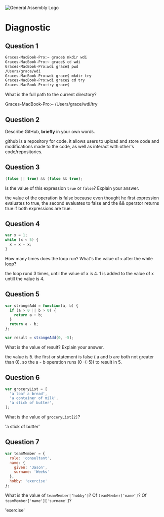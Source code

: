 ![General Assembly Logo](http://i.imgur.com/ke8USTq.png)

# Diagnostic

## Question 1

```sh
Graces-MacBook-Pro:~ grace$ mkdir wdi
Graces-MacBook-Pro:~ grace$ cd wdi
Graces-MacBook-Pro:wdi grace$ pwd
/Users/grace/wdi
Graces-MacBook-Pro:wdi grace$ mkdir try
Graces-MacBook-Pro:wdi grace$ cd try
Graces-MacBook-Pro:try grace$
```

What is the full path to the current directory?

Graces-MacBook-Pro:~ /Users/grace/wdi/try
## Question 2

Describe GitHub, **briefly** in your own words.

github is a repository for code. it allows users to upload and store code and
modifications made to the code, as well as interact with other's
code/repositories.

## Question 3

```js
(false || true) && (false && true);
```

Is the value of this expression `true` or `false`?  Explain your answer.

the value of the operation is false because even thought he first expression
evaluates to true, the second evaluates to false and the && operator returns
true if both expressions are true.

## Question 4

```js
var x = 1;
while (x < 5) {
  x = x + x;
}
```

How many times does the loop run?  What's the value of `x` after the while loop?

the loop rund 3 times, until the value of x is 4. 1 is added to the value of x
untill the value is 4.

## Question 5

```js
var strangeAdd = function(a, b) {
  if (a > 0 || b > 0) {
    return a + b;
  }
  return a - b;
};

var result = strangeAdd(0, -5);
```

What is the value of result?  Explain your answer.

the value is 5. the first or statement is false ( a and b are both
not greater than 0). so the a - b operation runs (0 -(-5))
to result in 5.

## Question 6

```js
var groceryList = [
  'a loaf a bread',
  'a container of milk',
  'a stick of butter',
];
```

What is the value of `groceryList[2]`?

'a stick of butter'

## Question 7

```js
var teamMember = {
  role: 'consultant',
  name: {
    given: 'Jason',
    surname: 'Weeks'
  },
  hobby: 'exercise'
};
```

What is the value of `teamMember['hobby']`?  Of `teamMember['name']`?  Of
`teamMember['name']['surname']`?

'exercise'
